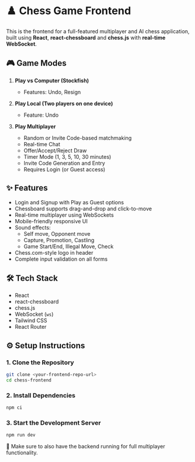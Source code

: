 # ♟️ Chess Game Frontend

This is the frontend for a full-featured multiplayer and AI chess application, built using **React**, **react-chessboard** and **chess.js** with **real-time WebSocket**.

## 🎮 Game Modes

1. **Play vs Computer (Stockfish)**
   - Features: Undo, Resign

2. **Play Local (Two players on one device)**
   - Feature: Undo

3. **Play Multiplayer**
   - Random or Invite Code-based matchmaking
   - Real-time Chat
   - Offer/Accept/Reject Draw
   - Timer Mode (1, 3, 5, 10, 30 minutes)
   - Invite Code Generation and Entry
   - Requires Login (or Guest access)

## ✨ Features

- Login and Signup with Play as Guest options
- Chessboard supports drag-and-drop and click-to-move
- Real-time multiplayer using WebSockets
- Mobile-friendly responsive UI
- Sound effects:
  - Self move, Opponent move
  - Capture, Promotion, Castling
  - Game Start/End, Illegal Move, Check
- Chess.com-style logo in header
- Complete input validation on all forms

## 🛠️ Tech Stack

- React
- react-chessboard
- chess.js
- WebSocket (`ws`)
- Tailwind CSS
- React Router

## ⚙️ Setup Instructions

### 1. Clone the Repository

```bash
git clone <your-frontend-repo-url>
cd chess-frontend
```

### 2. Install Dependencies
```bash
npm ci
```

### 3. Start the Development Server
```bash
npm run dev
```

📝 Make sure to also have the backend running for full multiplayer functionality.